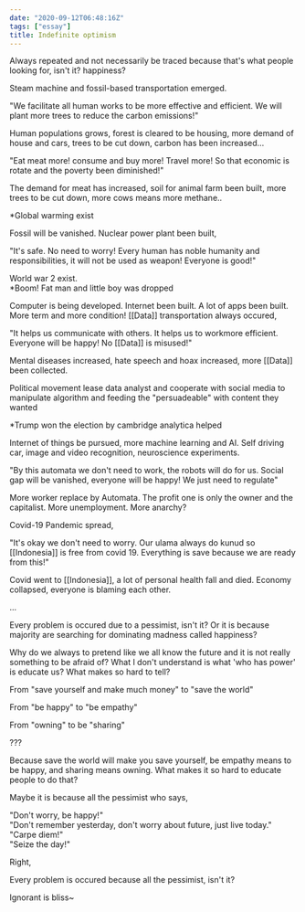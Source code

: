 ```yaml
---
date: "2020-09-12T06:48:16Z"
tags: ["essay"]
title: Indefinite optimism
---
```

Always repeated and not necessarily be traced because that's what people looking for, isn't it? happiness?

Steam machine and fossil-based transportation emerged.

"We facilitate all human works to be more effective and efficient. We will plant more trees to reduce the carbon emissions!"

Human populations grows, forest is cleared to be housing, more demand of house and cars, trees to be cut down, carbon has been increased…

"Eat meat more! consume and buy more! Travel more! So that economic is rotate and the poverty been diminished!"

The demand for meat has increased, soil for animal farm been built, more trees to be cut down, more cows means more methane..

*Global warming exist



Fossil will be vanished. Nuclear power plant been built,

"It's safe. No need to worry! Every human has noble humanity and responsibilities, it will not be used as weapon! Everyone is good!"

World war 2 exist.  
*Boom! Fat man and little boy was dropped



Computer is being developed. Internet been built. A lot of apps been built. More term and more condition! [[Data]] transportation always occured,

"It helps us communicate with others. It helps us to workmore efficient. Everyone will be happy! No [[Data]] is misused!"

Mental diseases increased, hate speech and hoax increased, more [[Data]] been collected.

Political movement lease data analyst and cooperate with social media to manipulate algorithm and feeding the "persuadeable" with content they wanted

*Trump won the election by cambridge analytica helped



Internet of things be pursued, more machine learning and AI. Self driving car, image and video recognition, neuroscience experiments.

"By this automata we don't need to work, the robots will do for us. Social gap will be vanished, everyone will be happy! We just need to regulate"

More worker replace by Automata. The profit one is only the owner and the capitalist. More unemployment. More anarchy?



Covid-19 Pandemic spread,

"It's okay we don't need to worry. Our ulama always do kunud so [[Indonesia]] is free from covid 19. Everything is save because we are ready from this!"

Covid went to [[Indonesia]], a lot of personal health fall and died. Economy collapsed, everyone is blaming each other.

...

Every problem is occured due to a pessimist, isn't it? Or it is because majority are searching for dominating madness called happiness?

Why do we always to pretend like we all know the future and it is not really something to be afraid of? What I don't understand is what 'who has power' is educate us? What makes so hard to tell?

From "save yourself and make much money" to "save the world"

From "be happy" to "be empathy"

From "owning" to be "sharing"

???

  
Because save the world will make you save yourself, be empathy means to be happy, and sharing means owning. What makes it so hard to educate people to do that?

Maybe it is because all the pessimist who says,

"Don't worry, be happy!"  
"Don't remember yesterday, don't worry about future, just live today."  
"Carpe diem!"  
"Seize the day!"

Right,

Every problem is occured because all the pessimist, isn't it?

Ignorant is bliss~